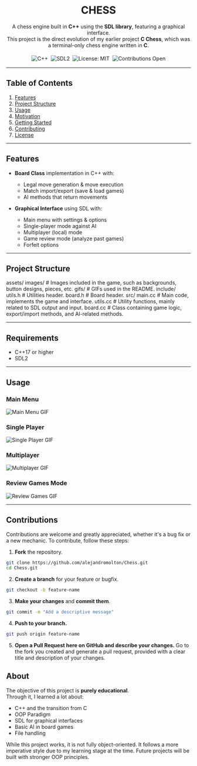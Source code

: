 <div align="center">
  <h1>CHESS</h1>
  <div>A chess engine built in <strong>C++</strong> using the <strong>SDL library</strong>, featuring a graphical interface.</div>
  <div>This project is the direct evolution of my earlier project <strong>C Chess</strong>, which was a terminal-only chess engine written in <strong>C</strong>.</div>
<br>
  <div>
    <img src="https://img.shields.io/badge/language-C++-blue.svg" alt="C++" style="display:inline-block; margin:2px;">
    <img src="https://img.shields.io/badge/library-SDL2-green.svg" alt="SDL2" style="display:inline-block; margin:2px;">
    <img src="https://img.shields.io/badge/License-MIT-yellow.svg" alt="License: MIT" style="display:inline-block; margin:2px;">
    <img src="https://img.shields.io/badge/contributions-OPEN-brightgreen.svg" alt="Contributions Open" style="display:inline-block; margin:2px;">
  </div>
</div>


---

## Table of Contents
1. [Features](#-features)  
2. [Project Structure](#-project-structure)  
3. [Usage](#-usage)  
4. [Motivation](#-motivation)  
5. [Getting Started](#-getting-started)  
6. [Contributing](#-contributing)  
7. [License](#-license)  


---

## Features
- **Board Class** implementation in C++ with:
  - Legal move generation & move execution  
  - Match import/export (save & load games)  
  - AI methods that return movements  

- **Graphical Interface** using SDL with:
  - Main menu with settings & options  
  - Single-player mode against AI  
  - Multiplayer (local) mode  
  - Game review mode (analyze past games)  
  - Forfeit options  

---

## Project Structure

assets/
images/ # Images included in the game, such as backgrounds, button designs, pieces, etc.
gifs/ # GIFs used in the README.
include/
utils.h # Utilities header.
board.h # Board header.
src/
main.cc # Main code, implements the game and interface.
utils.cc # Utility functions, mainly related to SDL output and input.
board.cc # Class containing game logic, export/import methods, and AI-related methods.

---

## Requirements
- C++17 or higher  
- SDL2  

---

## Usage

### Main Menu
![Main Menu GIF](./docs/gifs/main-menu.gif)

### Single Player
![Single Player GIF](./docs/gifs/single-player.gif)

### Multiplayer
![Multiplayer GIF](./docs/gifs/multiplayer.gif)

### Review Games Mode
![Review Games GIF](./docs/gifs/review-games.gif)
 

---

## Contributions 
Contributions are welcome and greatly appreciated, whether it's a bug fix or a new mechanic. To contribute, follow these steps:

1. **Fork** the repository.
```bash
git clone https://github.com/alejandromolton/Chess.git
cd Chess.git
```

2. **Create a branch** for your feature or bugfix.
```bash
git checkout -b feature-name
```

3. **Make your changes** and **commit them**.
```bash
git commit -m "Add a descriptive message"
```

4. **Push to your branch.**
```bash
git push origin feature-name
```

5. **Open a Pull Request here on GitHub and describe your changes.**
   Go to the fork you created and generate a pull request, provided with a clear title and description of your changes.

## About

The objective of this project is **purely educational**.  
Through it, I learned a lot about:  
- C++ and the transition from C
- OOP Paradigm
- SDL for graphical interfaces  
- Basic AI in board games  
- File handling

While this project works, it is not fully object-oriented. It follows a more imperative style due to my learning stage at the time. Future projects will be built with stronger OOP principles.

